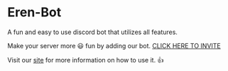 # Eren-Bot
A fun and easy to use discord bot that utilizes all features. 

Make your server more :smiley: fun by adding our bot. <a href="https://discord.com/oauth2/authorize?client_id=806324882459590657&scope=bot&permissions=52288">CLICK HERE TO INVITE</a>

Visit our <a href="erenbot.net">site</a> for more information on how to use it. :thumbsup:

